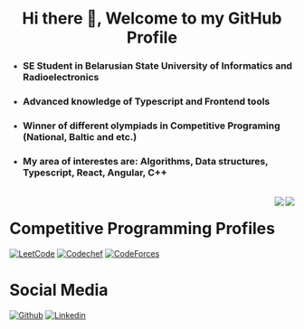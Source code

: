 <h1 align="center"> Hi there 👋, Welcome to my GitHub Profile<br/> </h1> 

* ### SE Student in **Belarusian State University of Informatics and Radioelectronics**
* ### Advanced knowledge of Typescript and Frontend tools
* ### Winner of different olympiads in Competitive Programing (National, Baltic and etc.)
* ### My area of interestes are: **Algorithms, Data structures, Typescript, React, Angular, C++**
<br />
<img align="right" src="https://github-readme-stats.vercel.app/api/top-langs/?username=4llower&langs_count=8&theme=dark">
<img style="float: right;" src="https://github-readme-stats.vercel.app/api?username=4llower&count_private=true&show_icons=true&theme=dark">

# Competitive Programming Profiles #

[![LeetCode](https://img.shields.io/badge/-LeetCode-ff8c00?style=flat&labelColor=ff8c00&logo=LeetCode&logoColor=white)](https://leetcode.com/4llower/)
[![Codechef](https://img.shields.io/badge/-Codechef-909090?style=flat&labelColor=909090&logo=Codechef&logoColor=white)](https://www.codechef.com/users/fllower)
[![CodeForces](https://img.shields.io/badge/-CodeForces-ec6161?style=flat&labelColor=ec6161&logo=CodeForces&logoColor=white)](https://codeforces.com/profile/4llower)		


# Social Media #
[![Github](https://img.shields.io/badge/-Github-000?style=flat&logo=Github&logoColor=white)](https://github.com/4llower)
[![Linkedin](https://img.shields.io/badge/-LinkedIn-blue?style=flat&logo=Linkedin&logoColor=white)](https://www.linkedin.com/in/ihar-makeyenka/)
